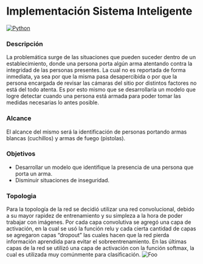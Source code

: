 # Implementación Sistema Inteligente
[![Python](https://img.shields.io/badge/Python-3.7-blue?logo=python)](https://www.python.org) 

### Descripción
La problemática surge de las situaciones que pueden suceder dentro de un
establecimiento, donde una persona porta algún arma atentando contra la integridad
de las personas presentes. La cual no es reportada de forma inmediata, ya sea por
que la misma pasa desapercibida o por que la persona encargada de revisar las
cámaras del sitio por distintos factores no está del todo atenta. Es por esto mismo
que se desarrollaría un modelo que logre detectar cuando una persona está armada
para poder tomar las medidas necesarias lo antes posible.

### Alcance
El alcance del mismo será la identificación de personas portando armas blancas
(cuchillos) y armas de fuego (pistolas).

### Objetivos
- Desarrollar un modelo que identifique la presencia de una persona que porta
un arma.
- Disminuir situaciones de inseguridad.

### Topologia
Para la topología de la red se decidió utilizar una red convolucional, debido
a su mayor rapidez de entrenamiento y su simpleza a la hora de poder
trabajar con imágenes. Por cada capa convolutiva se agregó una capa de
activación, en la cual se usó la función relu y cada cierta cantidad de capas
se agregaron capas “dropout” las cuales hacen que la red pierda
información aprendida para evitar el sobreentrenamiento. En las últimas
capas de la red se utilizó una capa de activación con la función softmax, la
cual es utilizada muy comúnmente para clasificación.
![Foo](https://i.ibb.co/h8CDwf4/Screen-Shot-2021-12-03-at-11-16-41-AM.png)
